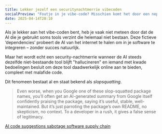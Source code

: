 ```yaml
---
title: Lekker jezelf een securitynachtmerrie vibecoden
socialPreview: "Foutje in je vibe-code? Misschien komt het door een nep-tool die iemand écht heeft gepubliceerd." 
date: 2025-04-14T20:10
---
```


Als je lekker aan het vibe-coden bent, heb je vaak niet meteen door dat de AI die je gebruikt soms tools verzint die helemaal niet bestaan. Deze fictieve ‘dependencies’ probeert de AI van het internet te halen om in je software te integreren – zonder succes natuurlijk.

Maar het wordt echt een security-nachtmerrie wanneer de AI steeds dezelfde niet-bestaande tool blijft "hallucineren" en iemand met kwade bedoelingen besluit om deze tool daadwerkelijk online aan te bieden, compleet met malafide code.

Dit fenomeen bestaat al en staat bekend als *slopsquatting*.

> Even worse, when you Google one of these slop-squatted package names, you’ll often get an AI-generated summary from Google itself confidently praising the package, saying it’s useful, stable, well-maintained. But it’s just parroting the package’s own README, no skepticism, no context. To a developer in a rush, it gives a false sense of legitimacy.

[AI code suggestions sabotage software supply chain](https://www.theregister.com/2025/04/12/ai_code_suggestions_sabotage_supply_chain/)
